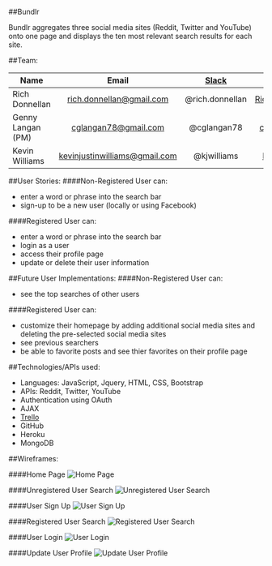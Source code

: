 ##Bundlr

Bundlr aggregates three social media sites (Reddit, Twitter and YouTube) onto one page and displays the ten most relevant search results for each site.


##Team:

| Name               | Email | [Slack](https://ga-students.slack.com) | GitHub |
|--------------------|:----------------------------:|:---------------:|:------:|
| Rich Donnellan     | rich.donnellan@gmail.com     | @rich.donnellan | [RichDonnellan](https://github.com/RichDonnellan)|
| Genny Langan (PM)      | cglangan78@gmail.com         | @cglangan78     | [cglangan78](https://github.com/cglangan78) |
| Kevin Williams     | kevinjustinwilliams@gmail.com  | @kjwilliams     | [KJWBeige](https://github.com/KJWBeige) |


##User Stories:
####Non-Registered User can:
* enter a word or phrase into the search bar
* sign-up to be a new user (locally or using Facebook)

####Registered User can:
* enter a word or phrase into the search bar
* login as a user
* access their profile page
* update or delete their user information

##Future User Implementations:
####Non-Registered User can:
* see the top searches of other users 

####Registered User can:
* customize their homepage by adding additional social media sites and deleting the pre-selected social media sites
* see previous searchers
* be able to favorite posts and see thier favorites on their profile page


##Technologies/APIs used:
* Languages: JavaScript, Jquery, HTML, CSS, Bootstrap
* APIs: Reddit, Twitter, YouTube
* Authentication using OAuth
* AJAX
* [Trello](https://trello.com/b/61HS80xR/bundlr)
* GitHub
* Heroku
* MongoDB



##Wireframes:

####Home Page
![Home Page](https://cloud.githubusercontent.com/assets/14102582/11454442/266d88a8-95e1-11e5-9486-3133a00b8328.png)

####Unregistered User Search
![Unregistered User Search](https://cloud.githubusercontent.com/assets/14102582/11454443/266da5d6-95e1-11e5-8932-2473d5ae85ce.png)

####User Sign Up
![User Sign Up](https://cloud.githubusercontent.com/assets/14102582/11454441/266d809c-95e1-11e5-849c-c10f95ff558b.png)

####Registered User Search
![Registered User Search](https://cloud.githubusercontent.com/assets/14102582/11454439/266c4f56-95e1-11e5-8a12-5b00373b6c09.png)

####User Login
![User Login](https://cloud.githubusercontent.com/assets/14102582/11454440/266cd55c-95e1-11e5-8812-642b5cc7a5bb.png)

####Update User Profile
![Update User Profile](https://cloud.githubusercontent.com/assets/14102582/11454444/26716da6-95e1-11e5-862c-22f733995499.png)
